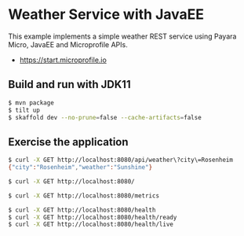 # Weather Service with JavaEE

This example implements a simple weather REST service using Payara Micro, JavaEE and Microprofile APIs.

- https://start.microprofile.io

## Build and run with JDK11

```bash
$ mvn package
$ tilt up
$ skaffold dev --no-prune=false --cache-artifacts=false
```

## Exercise the application

```bash
$ curl -X GET http://localhost:8080/api/weather\?city\=Rosenheim
{"city":"Rosenheim","weather":"Sunshine"}

$ curl -X GET http://localhost:8080/

$ curl -X GET http://localhost:8080/metrics

$ curl -X GET http://localhost:8080/health
$ curl -X GET http://localhost:8080/health/ready
$ curl -X GET http://localhost:8080/health/live
```
